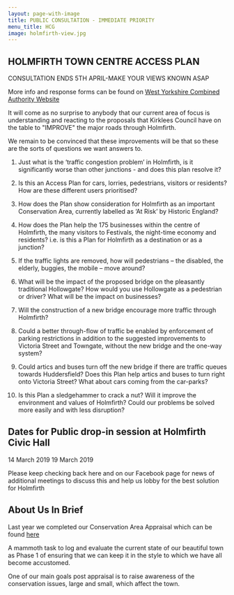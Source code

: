 ```yaml
---
layout: page-with-image
title: PUBLIC CONSULTATION - IMMEDIATE PRIORITY
menu_title: HCG
image: holmfirth-view.jpg
---
```

## HOLMFIRTH TOWN CENTRE ACCESS PLAN
CONSULTATION ENDS 5TH APRIL-MAKE YOUR VIEWS KNOWN ASAP

More info and response forms can be found on [West Yorkshire Combined Authority Website](https://www.yourvoice.westyorks-ca.gov.uk/holmfirth?fbclid=IwAR1QAZcw17ELLEPF6i-i0BCZpniIc9-B4xvjiJkH7WKk4wAKcArd1cuXf5E)

It will come as no surprise to anybody that our current area of focus is understanding and reacting to the proposals that Kirklees Council have on the table to "IMPROVE" the major roads through Holmfirth.

We remain to be convinced that these improvements will be that so these are the sorts of questions we want answers to.

1. Just what is the ‘traffic congestion problem’ in Holmfirth, is it significantly worse than other junctions - and does this plan resolve it?

2. Is this an Access Plan for cars, lorries, pedestrians, visitors or residents? How are these different users prioritised?

3. How does the Plan show consideration for Holmfirth as an important Conservation Area, currently labelled as ‘At Risk’ by Historic England?

4. How does the Plan help the 175 businesses within the centre of Holmfirth, the many visitors to Festivals, the night-time economy and residents? i.e. is this a Plan for Holmfirth as a destination or as a junction?

5. If the traffic lights are removed, how will pedestrians – the disabled, the elderly, buggies, the mobile – move around?

6. What will be the impact of the proposed bridge on the pleasantly traditional Hollowgate? How would you use Hollowgate as a pedestrian or driver? What will be the impact on businesses?

7. Will the construction of a new bridge encourage more traffic through Holmfirth?

8. Could a better through-flow of traffic be enabled by enforcement of parking restrictions in addition to the suggested improvements to Victoria Street and Towngate, without the new bridge and the one-way system?

9. Could artics and buses turn off the new bridge if there are traffic queues towards Huddersfield? Does this Plan help artics and buses to turn right onto Victoria Street? What about cars coming from the car-parks?

10. Is this Plan a sledgehammer to crack a nut? Will it improve the environment and values of Holmfirth? Could our problems be solved more easily and with less disruption?

## Dates for Public drop-in session at Holmfirth Civic Hall

14 March 2019
19 March 2019

Please keep checking back here and on our Facebook page for news of additional meetings to discuss this and help us lobby for the best solution for Holmfirth

## About Us In Brief
Last year we completed our Conservation Area Appraisal which can be found [here](/Appraisal/) 

A mammoth task to log and evaluate the current state of our beautiful town as Phase 1 of ensuring that we can keep it in the style to which we have all become accustomed.

One of our main goals post appraisal is to raise awareness of the conservation issues, large and small, which affect the town.





